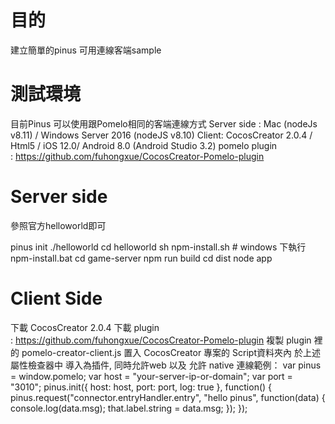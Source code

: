 # 目的
建立簡單的pinus 可用連線客端sample

# 測試環境
目前Pinus 可以使用跟Pomelo相同的客端連線方式
Server side : Mac (nodeJs v8.11) / Windows Server 2016 (nodeJS v8.10)
Client: CocosCreator 2.0.4 / Html5 / iOS 12.0/ Android 8.0 (Android Studio 3.2)
pomelo plugin : https://github.com/fuhongxue/CocosCreator-Pomelo-plugin

# Server side
參照官方helloworld即可

pinus init ./helloworld
cd helloworld
sh npm-install.sh  # windows 下執行npm-install.bat
cd game-server
npm run build
cd dist
node app


# Client Side
下載 CocosCreator 2.0.4
下載 plugin : https://github.com/fuhongxue/CocosCreator-Pomelo-plugin
複製 plugin 裡的 pomelo-creator-client.js 置入 CocosCreator 專案的 Script資料夾內
於上述屬性檢查器中 導入為插件, 同時允許web 以及 允許 native
連線範例：
    var pinus = window.pomelo;
            var host = "your-server-ip-or-domain";
            var port = "3010";
            pinus.init({
                host: host,
                port: port,
                log: true
            }, function() {
            pinus.request("connector.entryHandler.entry", "hello pinus", function(data) {
                console.log(data.msg);
                that.label.string = data.msg;
                });
            });